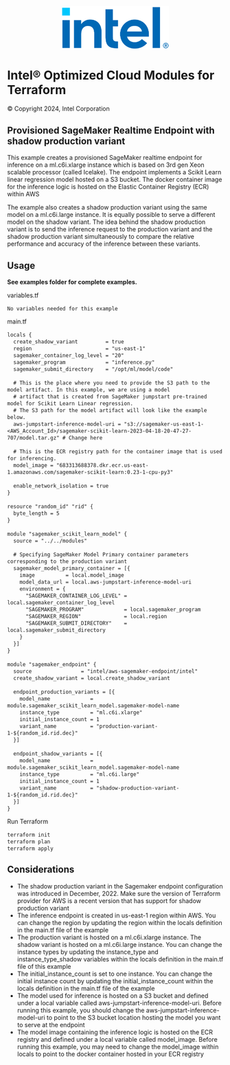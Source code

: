 <p align="center">
  <img src="https://github.com/intel/terraform-intel-aws-sagemaker-endpoint/blob/main/images/logo-classicblue-800px.png?raw=true" alt="Intel Logo" width="250"/>
</p>

# Intel® Optimized Cloud Modules for Terraform

© Copyright 2024, Intel Corporation

## Provisioned SageMaker Realtime Endpoint with shadow production variant

This example creates a provisioned SageMaker realtime endpoint for inference on a ml.c6i.xlarge instance which is based on 3rd gen Xeon scalable processor (called Icelake). The endpoint implements a Scikit Learn linear regression model hosted on a S3 bucket. The docker container image for the inference logic is hosted on the Elastic Container Registry (ECR) within AWS

The example also creates a shadow production variant using the same model on a ml.c6i.large instance. It is equally possible to serve a different model on the shadow variant. The idea behind the shadow production variant is to send the inference request to the production variant and the shadow production variant simultaneously to compare the relative performance and accuracy of the inference between these variants.

## Usage

**See examples folder for complete examples.**

variables.tf

```hcl
No variables needed for this example
```
main.tf
```hcl
locals {
  create_shadow_variant         = true
  region                        = "us-east-1"
  sagemaker_container_log_level = "20"
  sagemaker_program             = "inference.py"
  sagemaker_submit_directory    = "/opt/ml/model/code"

  # This is the place where you need to provide the S3 path to the model artifact. In this example, we are using a model
  # artifact that is created from SageMaker jumpstart pre-trained model for Scikit Learn Linear regression.
  # The S3 path for the model artifact will look like the example below.
  aws-jumpstart-inference-model-uri = "s3://sagemaker-us-east-1-<AWS_Account_Id>/sagemaker-scikit-learn-2023-04-18-20-47-27-707/model.tar.gz" # Change here

  # This is the ECR registry path for the container image that is used for inferencing.
  model_image = "683313688378.dkr.ecr.us-east-1.amazonaws.com/sagemaker-scikit-learn:0.23-1-cpu-py3"

  enable_network_isolation = true
}

resource "random_id" "rid" {
  byte_length = 5
}

module "sagemaker_scikit_learn_model" {
  source = "../../modules"

  # Specifying SageMaker Model Primary container parameters corresponding to the production variant
  sagemaker_model_primary_container = [{
    image          = local.model_image
    model_data_url = local.aws-jumpstart-inference-model-uri
    environment = {
      "SAGEMAKER_CONTAINER_LOG_LEVEL" = local.sagemaker_container_log_level
      "SAGEMAKER_PROGRAM"             = local.sagemaker_program
      "SAGEMAKER_REGION"              = local.region
      "SAGEMAKER_SUBMIT_DIRECTORY"    = local.sagemaker_submit_directory
    }
  }]
}

module "sagemaker_endpoint" {
  source                = "intel/aws-sagemaker-endpoint/intel"
  create_shadow_variant = local.create_shadow_variant

  endpoint_production_variants = [{
    model_name             = module.sagemaker_scikit_learn_model.sagemaker-model-name
    instance_type          = "ml.c6i.xlarge"
    initial_instance_count = 1
    variant_name           = "production-variant-1-${random_id.rid.dec}"
  }]

  endpoint_shadow_variants = [{
    model_name             = module.sagemaker_scikit_learn_model.sagemaker-model-name
    instance_type          = "ml.c6i.large"
    initial_instance_count = 1
    variant_name           = "shadow-production-variant-1-${random_id.rid.dec}"
  }]
}
```

Run Terraform

```hcl
terraform init  
terraform plan
terraform apply 
```
## Considerations
- The shadow production variant in the Sagemaker endpoint configuration was introduced in December, 2022. Make sure the version of Terraform provider for AWS is a recent version that has support for shadow production variant
- The inference endpoint is created in us-east-1 region within AWS. You can change the region by updating the region within the locals definition in the main.tf file of the example
- The production variant is hosted on a ml.c6i.xlarge instance. The shadow variant is hosted on a ml.c6i.large instance. You can change the instance types by updating the instance_type and instance_type_shadow variables within the locals definition in the main.tf file of this example
- The initial_instance_count is set to one instance. You can change the initial instance count by updating the initial_instance_count within the locals definition in the main.tf file of the example
- The model used for inference is hosted on a S3 bucket and defined under a local variable called aws-jumpstart-inference-model-uri. Before running this example, you should change the aws-jumpstart-inference-model-uri to point to the S3 bucket location hosting the model you want to serve at the endpoint
- The model image containing the inference logic is hosted on the ECR registry and defined under a local variable called model_image. Before running this example, you may need to change the model_image within locals to point to the docker container hosted in your ECR registry